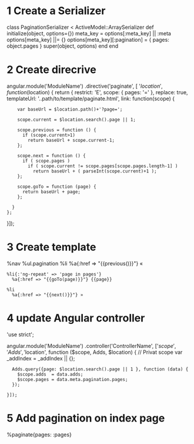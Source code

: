 1 Create a Serializer
=========================
class PaginationSerializer < ActiveModel::ArraySerializer
  def initialize(object, options={})
    meta_key = options[:meta_key] || :meta
    options[meta_key] ||= {}
    options[meta_key][:pagination] = {
      pages: object.pages
    }
    super(object, options)
  end
end


2 Create direcrive
=========================
angular.module('ModuleName')
  .directive('paginate', [ '$location', function ($location) {
    return {
      restrict: 'E',
      scope: {
        pages: '='
      },
      replace: true,
      templateUrl: '..path/to/template/paginate.html',
      link: function(scope) {

        var baseUrl = $location.path()+'?page=';

        scope.current = $location.search().page || 1;

        scope.previous = function () {
          if (scope.current>1)
            return baseUrl + scope.current-1;
        };

        scope.next = function () {
          if ( scope.pages )
            if ( scope.current != scope.pages[scope.pages.length-1] )
              return baseUrl + ( parseInt(scope.current)+1 );
        };

        scope.goTo = function (page) {
          return baseUrl + page;
        };

      }
    };
  }]);


3 Create template
=========================
%nav
  %ul.pagination
    %li
      %a{:href => "{{previous()}}"} «

    %li{:'ng-repeat' => 'page in pages'}
      %a{:href => "{{goTo(page)}}"} {{page}}

    %li
      %a{:href => "{{next()}}"} »

4 update Angular controller
=========================
'use strict';

angular.module('ModuleName')
  .controller('ControllerName',
    ['$scope',
    'Adds',
    '$location',
    function ($scope, Adds, $location) {
      // Privat scope
      var _addIndex = _addIndex || {};

      Adds.query({page: $location.search().page || 1 }, function (data) {
        $scope.adds  = data.adds;
        $scope.pages = data.meta.pagination.pages;
      });

    }]);

5 Add pagination on index page
=========================
  %paginate{pages: :pages}
